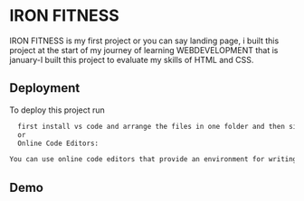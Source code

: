 
# IRON FITNESS

IRON FITNESS is my first project or you can say landing page, i
built this project at the start of my journey of learning WEBDEVELOPMENT that is january-I built this project to evaluate my skills of HTML and CSS.




## Deployment

To deploy this project run

```bash
  first install vs code and arrange the files in one folder and then simple click golive to initiate a live server
  or
  Online Code Editors:

You can use online code editors that provide an environment for writing and running HTML, CSS, and JavaScript code. Examples include CodePen, JSFiddle, and Repl.it. Simply paste your HTML and CSS code into the respective panels, and the result will be displayed in the preview area.Please also include the images folder.
```


## Demo




